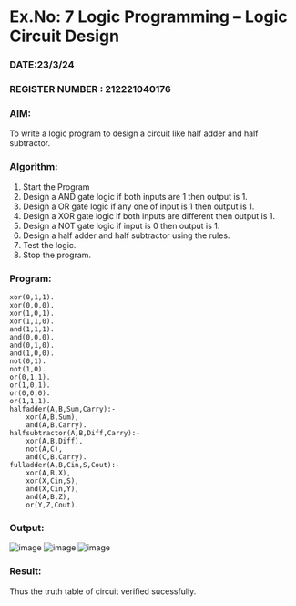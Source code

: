 # Ex.No: 7  Logic Programming –  Logic Circuit Design
### DATE:23/3/24                                                                         
### REGISTER NUMBER : 212221040176
### AIM: 
To write a logic program to design a circuit like half adder and half subtractor.
###  Algorithm:
1. Start the Program
2. Design a AND gate logic if both inputs are 1 then output is 1.
3. Design a OR gate logic if any one of input is 1 then output is 1.
4. Design a XOR gate logic if both inputs are different then output is 1.
5. Design a NOT gate logic if input is 0 then output is 1.
6. Design a half adder and half subtractor using the rules.
7. Test the logic.
8. Stop the program.

### Program:
```
xor(0,1,1).
xor(0,0,0).
xor(1,0,1).
xor(1,1,0).
and(1,1,1).
and(0,0,0).
and(0,1,0).
and(1,0,0).
not(0,1).
not(1,0).
or(0,1,1).
or(1,0,1).
or(0,0,0).
or(1,1,1).
halfadder(A,B,Sum,Carry):-
    xor(A,B,Sum),
    and(A,B,Carry).
halfsubtractor(A,B,Diff,Carry):-
    xor(A,B,Diff),
    not(A,C),
    and(C,B,Carry).
fulladder(A,B,Cin,S,Cout):-
    xor(A,B,X),
    xor(X,Cin,S),
    and(X,Cin,Y),
    and(A,B,Z),
    or(Y,Z,Cout).
```
### Output:

![image](https://github.com/varshithathirumalachari/AI_Lab_2023-24/assets/131793193/d075901b-2f2d-4c93-bfcc-357280caedf6)
![image](https://github.com/varshithathirumalachari/AI_Lab_2023-24/assets/131793193/1b7a351c-52fd-4efb-ad9f-085269d23380)
![image](https://github.com/varshithathirumalachari/AI_Lab_2023-24/assets/131793193/0d414d4b-eb83-4a3d-80c7-1a94962c78a6)


### Result:
Thus the truth table of circuit verified sucessfully.
